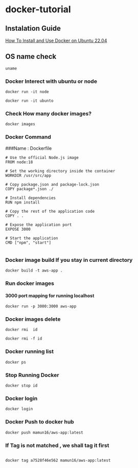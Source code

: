 # docker-tutorial



## Instalation Guide 
[How To Install and Use Docker on Ubuntu 22.04](https://www.digitalocean.com/community/tutorials/how-to-install-and-use-docker-on-ubuntu-22-04)



## OS name check
```
uname
```
### Docker Interect with ubuntu or node
```
docker run -it node
```

```
docker run -it ubunto
```

### Check How many docker images?
```
docker images
```


### Docker Command 
###Name :  Dockerfile

```
# Use the official Node.js image
FROM node:18

# Set the working directory inside the container
WORKDIR /usr/src/app

# Copy package.json and package-lock.json
COPY package*.json ./

# Install dependencies
RUN npm install

# Copy the rest of the application code
COPY . .

# Expose the application port
EXPOSE 3000

# Start the application
CMD ["npm", "start"]


```
### Docker image build If you stay in current directory

```
docker build -t aws-app .

```


### Run docker images 
#### 3000 port mapping for running  localhost 
```
docker run -p 3000:3000 aws-app

```

### Docker images delete 
```
docker rmi  id
```

```
docker rmi -f id
```

### Docker running list
```
docker ps
```

### Stop Running Docker
```
docker stop id
```
 

 ### Docker login
 ```
 docker login
```

### Docker Push to docker hub

```
docker push mamun16/aws-app:latest

```
### If Tag is not matched , we shall tag it first

```

docker tag a7528f46e562 mamun16/aws-app:latest
```
